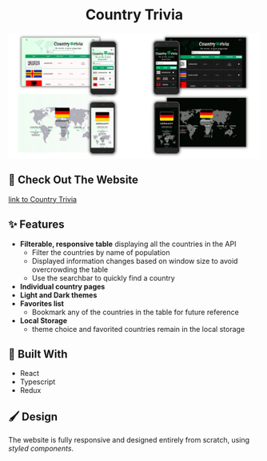 <h1 align="center">Country Trivia</h1>

<p align="center"><img src="./public/preview2.png" alt="image preview of country trivia" align="center"><p>

## 🚀 Check Out The Website

[link to Country Trivia](https://countrytrivia.netlify.app/)

## ✨ Features

- **Filterable, responsive table** displaying all the countries in the API
  - Filter the countries by name of population
  - Displayed information changes based on window size to avoid overcrowding the table
  - Use the searchbar to quickly find a country
- **Individual country pages**
- **Light and Dark themes**
- **Favorites list**
  - Bookmark any of the countries in the table for future reference
- **Local Storage**
  - theme choice and favorited countries remain in the local storage

## 🔧 Built With

- React
- Typescript
- Redux

## 🖌️ Design

The website is fully responsive and designed entirely from scratch, using _styled components_.
